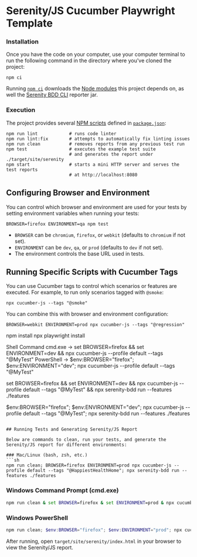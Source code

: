 # Serenity/JS Cucumber Playwright Template


### Installation

Once you have the code on your computer, use your computer terminal to run the following command in the directory where you've cloned the project:
```
npm ci
```

Running [`npm ci`](https://docs.npmjs.com/cli/v6/commands/npm-ci) downloads the [Node modules](https://docs.npmjs.com/about-packages-and-modules) this project depends on,
as well the [Serenity BDD CLI](https://github.com/serenity-bdd/serenity-cli) reporter jar. 



### Execution

The project provides several [NPM scripts](https://docs.npmjs.com/cli/v6/using-npm/scripts) defined in [`package.json`](package.json):

```
npm run lint            # runs code linter
npm run lint:fix        # attempts to automatically fix linting issues
npm run clean           # removes reports from any previous test run
npm test                # executes the example test suite
                        # and generates the report under ./target/site/serenity
npm start               # starts a mini HTTP server and serves the test reports
                        # at http://localhost:8080
```

## Configuring Browser and Environment

You can control which browser and environment are used for your tests by setting environment variables when running your tests:

```
BROWSER=firefox ENVIRONMENT=qa npm test
```

- `BROWSER` can be `chromium`, `firefox`, or `webkit` (defaults to `chromium` if not set).
- `ENVIRONMENT` can be `dev`, `qa`, or `prod` (defaults to `dev` if not set).
- The environment controls the base URL used in tests.

## Running Specific Scripts with Cucumber Tags

You can use Cucumber tags to control which scenarios or features are executed. For example, to run only scenarios tagged with `@smoke`:

```
npx cucumber-js --tags "@smoke"
```

You can combine this with browser and environment configuration:

```
BROWSER=webkit ENVIRONMENT=prod npx cucumber-js --tags "@regression"
```


npm install
npx playwright install

Shell	Command
cmd.exe	-> set BROWSER=firefox && set ENVIRONMENT=dev && npx cucumber-js --profile default --tags "@MyTest"
PowerShell ->	$env:BROWSER="firefox"; $env:ENVIRONMENT="dev"; npx cucumber-js --profile default --tags "@MyTest"

set BROWSER=firefox && set ENVIRONMENT=dev && npx cucumber-js --profile default --tags "@MyTest" && npx serenity-bdd run --features ./features

$env:BROWSER="firefox"; $env:ENVIRONMENT="dev"; npx cucumber-js --profile default --tags "@MyTest"; npx serenity-bdd run --features ./features
```

## Running Tests and Generating Serenity/JS Report

Below are commands to clean, run your tests, and generate the Serenity/JS report for different environments:

### Mac/Linux (bash, zsh, etc.)
```sh
npm run clean; BROWSER=firefox ENVIRONMENT=prod npx cucumber-js --profile default --tags "@HappiestHealthHome"; npx serenity-bdd run --features ./features
```

### Windows Command Prompt (cmd.exe)
```cmd
npm run clean & set BROWSER=firefox & set ENVIRONMENT=prod & npx cucumber-js --profile default --tags "@HappiestHealthHome" & npx serenity-bdd run --features ./features
```

### Windows PowerShell
```powershell
npm run clean; $env:BROWSER="firefox"; $env:ENVIRONMENT="prod"; npx cucumber-js --profile default --tags "@HappiestHealthHome"; npx serenity-bdd run --features ./features
```

After running, open `target/site/serenity/index.html` in your browser to view the Serenity/JS report.